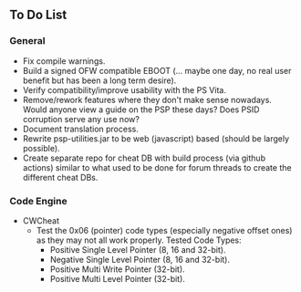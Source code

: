 ## To Do List

### General
 * Fix compile warnings.
 * Build a signed OFW compatible EBOOT (... maybe one day, no real user benefit but has been a long term desire).
 * Verify compatibility/improve usability with the PS Vita.
 * Remove/rework features where they don't make sense nowadays.
   Would anyone view a guide on the PSP these days?
   Does PSID corruption serve any use now?
 * Document translation process.
 * Rewrite psp-utilities.jar to be web (javascript) based (should be largely possible).
 * Create separate repo for cheat DB with build process (via github actions) similar to what used to be done for forum
   threads to create the different cheat DBs.

### Code Engine
 * CWCheat
   * Test the 0x06 (pointer) code types (especially negative offset ones) as they may not all work properly. Tested Code Types:
     * Positive Single Level Pointer (8, 16 and 32-bit).
     * Negative Single Level Pointer (8, 16 and 32-bit).
     * Positive Multi Write Pointer (32-bit).
     * Positive Multi Level Pointer (32-bit).